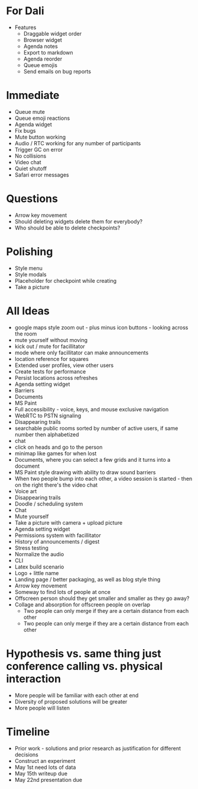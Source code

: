 # For Dali
* Features
  * Draggable widget order
  * Browser widget
  * Agenda notes
  * Export to markdown
  * Agenda reorder
  * Queue emojis
  * Send emails on bug reports

# Immediate
* Queue mute
* Queue emoji reactions
* Agenda widget
* Fix bugs
* Mute button working
* Audio / RTC working for any number of participants
* Trigger GC on error
* No collisions
* Video chat
* Quiet shutoff
* Safari error messages

# Questions

* Arrow key movement
* Should deleting widgets delete them for everybody?
* Who should be able to delete checkpoints?

# Polishing
* Style menu
* Style modals
* Placeholder for checkpoint while creating
* Take a picture

# All Ideas
* google maps style zoom out - plus minus icon buttons - looking across the room
* mute yourself without moving
* kick out / mute for facillitator
* mode where only facillitator can make announcements
* location reference for squares
* Extended user profiles, view other users
* Create tests for performance
* Persist locations across refreshes
* Agenda setting widget
* Barriers
* Documents
* MS Paint
* Full accessibility - voice, keys, and mouse exclusive navigation
* WebRTC to PSTN signaling
* Disappearing trails
* searchable public rooms sorted by number of active users, if same number then alphabetized
* chat
* click on heads and go to the person
* minimap like games for when lost
* Documents, where you can select a few grids and it turns into a document
* MS Paint style drawing with ability to draw sound barriers
* When two people bump into each other, a video session is started - then on the
  right there's the video chat
* Voice art
* Disappearing trails
* Doodle / scheduling system
* Chat
* Mute yourself
* Take a picture with camera + upload picture
* Agenda setting widget
* Permissions system with facillitator
* History of announcements / digest
* Stress testing
* Normalize the audio
* CLI
* Latex build scenario
* Logo + little name
* Landing page / better packaging, as well as blog style thing
* Arrow key movement
* Someway to find lots of people at once
* Offscreen person should they get smaller and smaller as they go away?
* Collage and absorption for offscreen people on overlap
  * Two people can only merge if they are a certain distance from each other
  * Two people can only merge if they are a certain distance from each other

# Hypothesis vs. same thing just conference calling vs. physical interaction
* More people will be familiar with each other at end
* Diversity of proposed solutions will be greater
* More people will listen

# Timeline
* Prior work - solutions and prior research as justification for different
    decisions
* Construct an experiment
* May 1st need lots of data
* May 15th writeup due
* May 22nd presentation due
